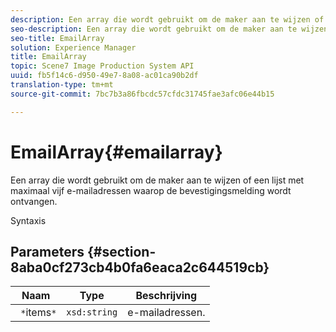 ```yaml
---
description: Een array die wordt gebruikt om de maker aan te wijzen of een lijst met maximaal vijf e-mailadressen waarop de bevestigingsmelding wordt ontvangen.
seo-description: Een array die wordt gebruikt om de maker aan te wijzen of een lijst met maximaal vijf e-mailadressen waarop de bevestigingsmelding wordt ontvangen.
seo-title: EmailArray
solution: Experience Manager
title: EmailArray
topic: Scene7 Image Production System API
uuid: fb5f14c6-d950-49e7-8a08-ac01ca90b2df
translation-type: tm+mt
source-git-commit: 7bc7b3a86fbcdc57cfdc31745fae3afc06e44b15

---
```



# EmailArray{#emailarray}

Een array die wordt gebruikt om de maker aan te wijzen of een lijst met maximaal vijf e-mailadressen waarop de bevestigingsmelding wordt ontvangen.

Syntaxis

## Parameters {#section-8aba0cf273cb4b0fa6eaca2c644519cb}

| Naam | Type | Beschrijving |
|---|---|---|
| ` *`items`*` | `xsd:string` | e-mailadressen. |

